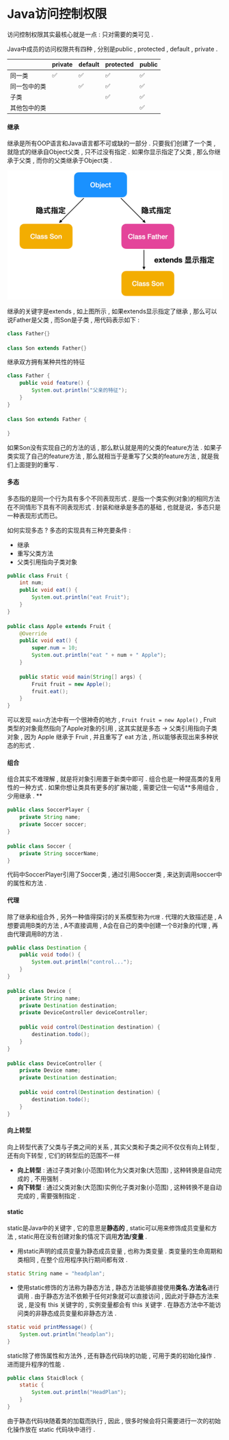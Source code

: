 # Java访问控制权限

访问控制权限其实最核心就是一点 : 只对需要的类可见 .

Java中成员的访问权限共有四种 , 分别是public , protected , default , private .

|  | private | default | protected | public |
| :--- | :--- | :--- | :--- | :--- |
| 同一类 | ✅ | ✅ | ✅ | ✅ |
| 同一包中的类 |  | ✅ | ✅ | ✅ |
| 子类 |  |  | ✅ | ✅ |
| 其他包中的类 |  |  |  | ✅ |

#### 继承

继承是所有OOP语言和Java语言都不可或缺的一部分 . 只要我们创建了一个类 , 就隐式的继承自Object父类 , 只不过没有指定 . 如果你显示指定了父类 , 那么你继承于父类 , 而你的父类继承于Object类 .

![](/assets/extends.png)

继承的关键字是extends , 如上图所示 , 如果extends显示指定了继承 , 那么可以说Father是父类 , 而Son是子类 , 用代码表示如下 :

```java
class Father{}

class Son extends Father{}
```

继承双方拥有某种共性的特征

```java
class Father {
    public void feature() {
        System.out.println("父亲的特征");
    }
}

class Son extends Father {

}
```

如果Son没有实现自己的方法的话 , 那么默认就是用的父类的feature方法 . 如果子类实现了自己的feature方法 , 那么就相当于是重写了父类的feature方法 , 就是我们上面提到的重写 .

#### 多态

多态指的是同一个行为具有多个不同表现形式 . 是指一个类实例\(对象\)的相同方法在不同情形下具有不同表现形式 . 封装和继承是多态的基础 , 也就是说，多态只是一种表现形式而已。

如何实现多态 ? 多态的实现具有三种充要条件 :

* 继承
* 重写父类方法
* 父类引用指向子类对象

```java
public class Fruit {
    int num;
    public void eat() {
        System.out.println("eat Fruit");
    }
}

public class Apple extends Fruit {
    @Override
    public void eat() {
        super.num = 10;
        System.out.println("eat " + num + " Apple");
    }

    public static void main(String[] args) {
        Fruit fruit = new Apple();
        fruit.eat();
    }
}
```

可以发现 `main`方法中有一个很神奇的地方 , `Fruit fruit = new Apple()` , Fruit 类型的对象竟然指向了Apple对象的引用 , 这其实就是多态 -&gt; 父类引用指向子类对象 , 因为 Apple 继承于 Fruit , 并且重写了 eat 方法 , 所以能够表现出来多种状态的形式 .

#### 组合

组合其实不难理解 , 就是将对象引用置于新类中即可 . 组合也是一种提高类的复用性的一种方式 . 如果你想让类具有更多的扩展功能 , 需要记住一句话**多用组合 , 少用继承 . **

```java
public class SoccerPlayer {
    private String name;
    private Soccer soccer;
}

public class Soccer {
    private String soccerName;
}
```

代码中SoccerPlayer引用了Soccer类 , 通过引用Soccer类 , 来达到调用soccer中的属性和方法 .

#### 代理

除了继承和组合外 , 另外一种值得探讨的关系模型称为`代理` . 代理的大致描述是 , A想要调用B类的方法 , A不直接调用 , A会在自己的类中创建一个B对象的代理 , 再由代理调用B的方法 .

```java
public class Destination {
    public void todo() {
        System.out.println("control...");
    }    
}

public class Device {
    private String name;
    private Destination destination;
    private DeviceController deviceController;

    public void control(Destination destination) {
        destination.todo();
    }
}

public class DeviceController {
    private Device name;
    private Destination destination;

    public void control(Destination destination) {
        destination.todo();
    }
}
```

#### 向上转型

向上转型代表了父类与子类之间的关系 , 其实父类和子类之间不仅仅有向上转型 , 还有向下转型 , 它们的转型后的范围不一样

* **向上转型** : 通过子类对象\(小范围\)转化为父类对象\(大范围\) , 这种转换是自动完成的 , 不用强制 . 
* **向下转型** : 通过父类对象\(大范围\)实例化子类对象\(小范围\) , 这种转换不是自动完成的 , 需要强制指定 . 

#### static

static是Java中的关键字 , 它的意思是**静态的** , static可以用来修饰成员变量和方法 , static用在没有创建对象的情况下调用**方法/变量** .

* 用static声明的成员变量为静态成员变量 , 也称为类变量 . 类变量的生命周期和类相同 , 在整个应用程序执行期间都有效 . 

```java
static String name = "headplan";
```

* 使用static修饰的方法称为静态方法 , 静态方法能够直接使用**类名.方法名**进行调用 . 由于静态方法不依赖于任何对象就可以直接访问 , 因此对于静态方法来说 , 是没有 this 关键字的 , 实例变量都会有 this 关键字 . 在静态方法中不能访问类的非静态成员变量和非静态方法 . 

```java
static void printMessage() {
    System.out.println("headplan");
}
```

static除了修饰属性和方法外 , 还有静态代码块的功能 , 可用于类的初始化操作 . 进而提升程序的性能 .

```java
public class StaicBlock {
    static {
        System.out.println("HeadPlan");
    }
}
```

由于静态代码块随着类的加载而执行 , 因此 , 很多时候会将只需要进行一次的初始化操作放在 static 代码块中进行 . 

